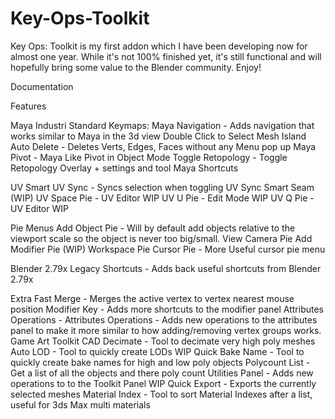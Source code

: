 # Key-Ops-Toolkit
Key Ops: Toolkit is my first addon which  I have been developing now for almost one year. While  it's not 100% finished yet, it's still functional and will hopefully bring some value to the Blender community. Enjoy!

Documentation

Features


Maya
Industri Standard Keymaps:
Maya Navigation - Adds navigation that works similar to Maya in the 3d view
Double Click to Select Mesh Island
Auto Delete - Deletes Verts, Edges, Faces without any Menu pop up 
Maya Pivot - Maya Like Pivot in Object Mode 
Toggle Retopology - Toggle Retopology Overlay + settings and tool 
Maya Shortcuts

UV
Smart UV Sync - Syncs selection when toggling UV Sync 
Smart Seam (WIP)
UV Space Pie - UV Editor WIP
UV U Pie - Edit Mode WIP 
UV Q Pie - UV Editor WIP

Pie Menus
Add Object Pie - Will by default add objects relative to the viewport scale so the object is never too big/small.
View Camera Pie
Add Modifier Pie (WIP)
Workspace Pie 
Cursor Pie - More Useful cursor pie menu 

Blender 2.79x
Legacy Shortcuts - Adds back useful shortcuts from Blender 2.79x


Extra
Fast Merge - Merges the active vertex to vertex nearest mouse position
Modifier Key - Adds more shortcuts to the modifier panel
Attributes Operations - Attributes Operations - Adds new operations to the attributes panel to make it more similar to how adding/removing vertex groups works.
Game Art Toolkit
CAD Decimate - Tool to decimate very high poly meshes
Auto LOD  - Tool to quickly create LODs WIP
Quick Bake Name  - Tool to quickly create bake names for high and low poly objects
Polycount List - Get a list of all the objects and there poly count
Utilities Panel - Adds new operations to to the Toolkit Panel WIP
Quick Export - Exports the currently selected meshes 
Material Index - Tool to sort Material Indexes after a list, useful for 3ds Max multi materials

